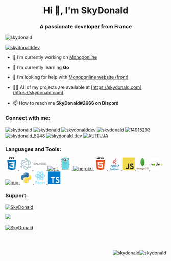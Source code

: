<h1 align="center">Hi 👋, I'm SkyDonald</h1>
<h3 align="center">A passionate developer from France</h3>

<p align="left"> <img src="https://komarev.com/ghpvc/?username=skydonald&label=Profile%20views&color=0e75b6&style=flat" alt="skydonald" /> </p>

<p align="left"> <a href="https://twitter.com/skydonalddev" target="blank"><img src="https://img.shields.io/twitter/follow/skydonalddev?logo=twitter&style=for-the-badge" alt="skydonalddev" /></a> </p>

- 🔭 I’m currently working on [Monoponline](https://github.com/Monoponline)

- 🌱 I’m currently learning **Go**

- 🤝 I’m looking for help with [Monoponline website (front)](https://github.com/Monoponline/client)

- 👨‍💻 All of my projects are available at [https://skydonald.com](https://skydonald.com)

- 📫 How to reach me **SkyDonald#2666 on Discord**

<h3 align="left">Connect with me:</h3>
<p align="left">
<a href="https://codepen.io/skydonald" target="blank"><img align="center" src="https://raw.githubusercontent.com/rahuldkjain/github-profile-readme-generator/master/src/images/icons/Social/codepen.svg" alt="skydonald" height="30" width="40" /></a>
<a href="https://dev.to/skydonald" target="blank"><img align="center" src="https://cdn.jsdelivr.net/npm/simple-icons@3.0.1/icons/dev-dot-to.svg" alt="skydonald" height="30" width="40" /></a>
<a href="https://twitter.com/skydonalddev" target="blank"><img align="center" src="https://raw.githubusercontent.com/rahuldkjain/github-profile-readme-generator/master/src/images/icons/Social/twitter.svg" alt="skydonalddev" height="30" width="40" /></a>
<a href="https://linkedin.com/in/skydonald" target="blank"><img align="center" src="https://raw.githubusercontent.com/rahuldkjain/github-profile-readme-generator/master/src/images/icons/Social/linked-in-alt.svg" alt="skydonald" height="30" width="40" /></a>
<a href="https://stackoverflow.com/users/14915293" target="blank"><img align="center" src="https://raw.githubusercontent.com/rahuldkjain/github-profile-readme-generator/master/src/images/icons/Social/stack-overflow.svg" alt="14915293" height="30" width="40" /></a>
<a href="https://codesandbox.com/skydonald_5048" target="blank"><img align="center" src="https://cdn.jsdelivr.net/npm/simple-icons@3.0.1/icons/codesandbox.svg" alt="skydonald_5048" height="30" width="40" /></a>
<a href="https://instagram.com/skydonald.dev" target="blank"><img align="center" src="https://raw.githubusercontent.com/rahuldkjain/github-profile-readme-generator/master/src/images/icons/Social/instagram.svg" alt="skydonald.dev" height="30" width="40" /></a>
<a href="https://discord.gg/AUfTUJA" target="blank"><img align="center" src="https://raw.githubusercontent.com/rahuldkjain/github-profile-readme-generator/master/src/images/icons/Social/discord.svg" alt="AUfTUJA" height="30" width="40" /></a>
</p>

<h3 align="left">Languages and Tools:</h3>
<p align="left"> <a href="https://www.w3schools.com/css/" target="_blank"> <img src="https://raw.githubusercontent.com/devicons/devicon/master/icons/css3/css3-original-wordmark.svg" alt="css3" width="40" height="40"/> </a> <a href="https://www.electronjs.org" target="_blank"> <img src="https://raw.githubusercontent.com/devicons/devicon/master/icons/electron/electron-original.svg" alt="electron" width="40" height="40"/> </a> <a href="https://expressjs.com" target="_blank"> <img src="https://raw.githubusercontent.com/devicons/devicon/master/icons/express/express-original-wordmark.svg" alt="express" width="40" height="40"/> </a> <a href="https://git-scm.com/" target="_blank"> <img src="https://www.vectorlogo.zone/logos/git-scm/git-scm-icon.svg" alt="git" width="40" height="40"/> </a> <a href="https://golang.org" target="_blank"> <img src="https://raw.githubusercontent.com/devicons/devicon/master/icons/go/go-original.svg" alt="go" width="40" height="40"/> </a> <a href="https://heroku.com" target="_blank"> <img src="https://www.vectorlogo.zone/logos/heroku/heroku-icon.svg" alt="heroku" width="40" height="40"/> </a> <a href="https://www.w3.org/html/" target="_blank"> <img src="https://raw.githubusercontent.com/devicons/devicon/master/icons/html5/html5-original-wordmark.svg" alt="html5" width="40" height="40"/> </a> <a href="https://www.java.com" target="_blank"> <img src="https://raw.githubusercontent.com/devicons/devicon/master/icons/java/java-original.svg" alt="java" width="40" height="40"/> </a> <a href="https://developer.mozilla.org/en-US/docs/Web/JavaScript" target="_blank"> <img src="https://raw.githubusercontent.com/devicons/devicon/master/icons/javascript/javascript-original.svg" alt="javascript" width="40" height="40"/> </a> <a href="https://www.mongodb.com/" target="_blank"> <img src="https://raw.githubusercontent.com/devicons/devicon/master/icons/mongodb/mongodb-original-wordmark.svg" alt="mongodb" width="40" height="40"/> </a> <a href="https://nodejs.org" target="_blank"> <img src="https://raw.githubusercontent.com/devicons/devicon/master/icons/nodejs/nodejs-original-wordmark.svg" alt="nodejs" width="40" height="40"/> </a> <a href="https://pugjs.org" target="_blank"> <img src="https://cdn.worldvectorlogo.com/logos/pug.svg" alt="pug" width="40" height="40"/> </a> <a href="https://www.python.org" target="_blank"> <img src="https://raw.githubusercontent.com/devicons/devicon/master/icons/python/python-original.svg" alt="python" width="40" height="40"/> </a> <a href="https://reactjs.org/" target="_blank"> <img src="https://raw.githubusercontent.com/devicons/devicon/master/icons/react/react-original-wordmark.svg" alt="react" width="40" height="40"/> </a> <a href="https://www.typescriptlang.org/" target="_blank"> <img src="https://raw.githubusercontent.com/devicons/devicon/master/icons/typescript/typescript-original.svg" alt="typescript" width="40" height="40"/> </a> </p>

<h3 align="left">Support:</h3>
<p align="left">
  <a href="https://www.buymeacoffee.com/SkyDonald">
    <img src="https://cdn.buymeacoffee.com/buttons/v2/default-yellow.png" alt="SkyDonald" width="160" />
  </a>
</p>
<p align="left">
  <a href="https://www.patreon.com/skydonald">
    <img src="https://c5.patreon.com/external/logo/become_a_patron_button@2x.png" width="160" />
  </a>
</p>
<p align="left">
  <a href="https://ko-fi.com/M4M26MFDB">
    <img src="https://ko-fi.com/img/githubbutton_sm.svg" alt="SkyDonald" width="160" />
  </a>
</p>
<br><br>

<p><img align="right" src="https://github-readme-stats.vercel.app/api/top-langs?username=skydonald&show_icons=true&locale=en&layout=compact" alt="skydonald" /></p>

<p>&nbsp;<img align="right" src="https://github-readme-stats.vercel.app/api?username=skydonald&show_icons=true&locale=en" alt="skydonald" /></p>
